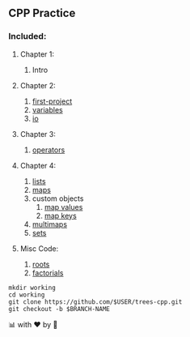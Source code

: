 ## CPP Practice


### Included:

1. Chapter 1:

	1. Intro

1. Chapter 2:

      1. [first-project](./first-project)    
      1. [variables](./variables)        
      1. [io](./io)    

1. Chapter 3:

      1. [operators](./operators)

1. Chapter 4:
    
     1. [lists](./lists)    
     1. [maps](./maps)    	
     1. custom objects				
		1. [map values](./map-values)
		1. [map keys](./map-keys)			
     1. [multimaps](./multimaps)
     1. [sets](./sets)

1. Misc Code:

      1. [roots](./misc-code/roots)				
      1. [factorials](./misc-code/factorials)
 
 ```
mkdir working
cd working
git clone https://github.com/$USER/trees-cpp.git
git checkout -b $BRANCH-NAME
```
      
 :bar_chart: with :heart: by :unicorn:
